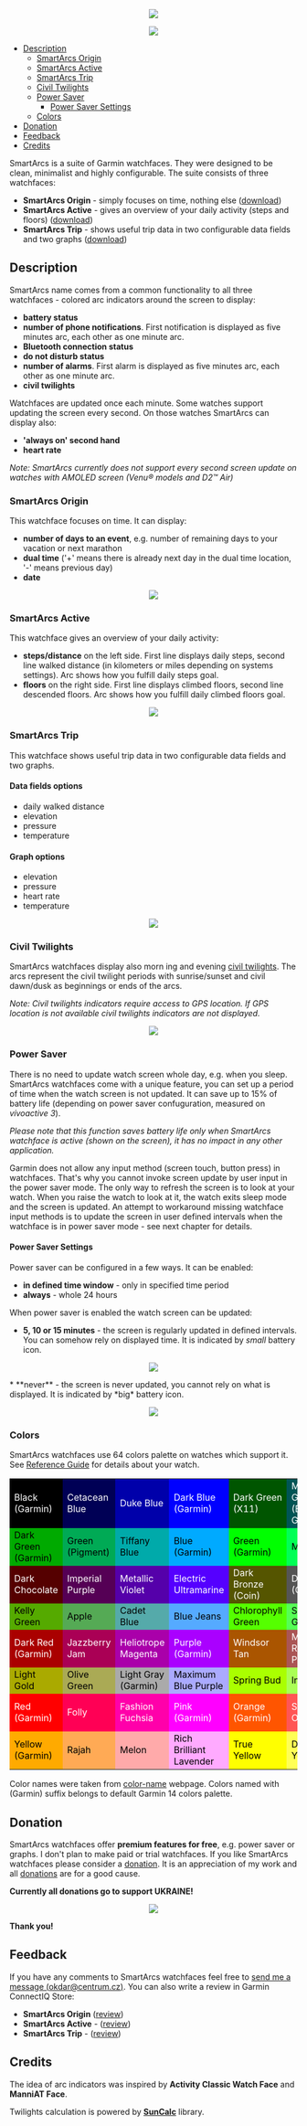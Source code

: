 <p align="center" width="100%">
    <img src="stand_with_ukraine.png">
</p>
<p align="center" width="100%">
    <img src="suite.png"> 
</p>

* [Description](#description)
  * [SmartArcs Origin](#smartarcs-origin)
  * [SmartArcs Active](#smartarcs-active)
  * [SmartArcs Trip](#smartarcs-trip)
  * [Civil Twilights](#civil-twilights)
  * [Power Saver](#power-saver)
    * [Power Saver Settings](#power-saver-settings)
  * [Colors](#colors)
* [Donation](#donation)
* [Feedback](#feedback)
* [Credits](#credits)

SmartArcs is a suite of Garmin watchfaces. They were designed to be clean, minimalist and highly configurable. The suite consists of three watchfaces:
* **SmartArcs Origin** - simply focuses on time, nothing else ([download](https://apps.garmin.com/en-US/apps/073e2cbc-f25e-44b9-ab59-4966fa5abbd6))
* **SmartArcs Active** - gives an overview of your daily activity (steps and floors) ([download](https://apps.garmin.com/en-US/apps/3f5e481a-5f9e-4764-b2d5-5e9b174e2a98))
* **SmartArcs Trip** - shows useful trip data in two configurable data fields and two graphs ([download](https://apps.garmin.com/en-US/apps/a1bfdf21-bde7-4d63-925f-a6a04cb84aff))

## Description
SmartArcs name comes from a common functionality to all three watchfaces - colored arc indicators around the screen to display:
* **battery status**
* **number of phone notifications**. First notification is displayed as five minutes arc, each other as one minute arc.
* **Bluetooth connection status**
* **do not disturb status**
* **number of alarms**. First alarm is displayed as five minutes arc, each other as one minute arc.
* **civil twilights**

Watchfaces are updated once each minute. Some watches support updating the screen every second. On those watches SmartArcs can display also:
* **'always on' second hand**
* **heart rate**

*Note: SmartArcs currently does not support every second screen update on watches with AMOLED screen (Venu® models and D2™ Air)*

### SmartArcs Origin
This watchface focuses on time. It can display:
* **number of days to an event**, e.g. number of remaining days to your vacation or next marathon
* **dual time** ('+' means there is already next day in the dual time location, '-' means previous day)
* **date**
<p align="center" width="100%">
    <img src="smartarcs_origin.png"> 
</p>

### SmartArcs Active
This watchface gives an overview of your daily activity:
* **steps/distance** on the left side. First line displays daily steps, second line walked distance (in kilometers or miles depending on systems settings). Arc shows how you fulfill daily steps goal.
* **floors** on the right side. First line displays climbed floors, second line descended floors. Arc shows how you fulfill daily climbed floors goal.
<p align="center" width="100%">
    <img src="smartarcs_active.png"> 
</p>

### SmartArcs Trip
This watchface shows useful trip data in two configurable data fields and two graphs.

#### Data fields options
* daily walked distance
* elevation
* pressure
* temperature

#### Graph options
* elevation
* pressure
* heart rate
* temperature
<p align="center" width="100%">
    <img src="smartarcs_trip.png"> 
</p>

### Civil Twilights
SmartArcs watchfaces display also morn
ing and evening [civil twilights](https://en.wikipedia.org/wiki/Twilight#Civil_twilight). The arcs represent the civil twilight periods with sunrise/sunset and civil dawn/dusk as beginnings or ends of the arcs.

*Note: Civil twilights indicators require access to GPS location. If GPS location is not available civil twilights indicators are not displayed.*

<p align="center" width="100%">
    <img src="sun.png"> 
</p>

### Power Saver
There is no need to update watch screen whole day, e.g. when you sleep. SmartArcs watchfaces come with a unique feature, you can set up a period of time when the watch screen is not updated. It can save up to 15% of battery life (depending on power saver confuguration, measured on *vívoactive 3*).

*Please note that this function saves battery life only when SmartArcs watchface is active (shown on the screen), it has no impact in any other application.*

Garmin does not allow any input method (screen touch, button press) in watchfaces. That's why you cannot invoke screen update by user input in the power saver mode. The only way to refresh the screen is to look at your watch. When you raise the watch to look at it, the watch exits sleep mode and the screen is updated. An attempt to workaround missing watchface input methods is to update the screen in user defined intervals when the watchface is in power saver mode - see next chapter for details.

#### Power Saver Settings
Power saver can be configured in a few ways. It can be enabled:
* **in defined time window** - only in specified time period
* **always** - whole 24 hours

When power saver is enabled the watch screen can be updated:
* **5, 10 or 15 minutes** - the screen is regularly updated in defined intervals. You can somehow rely on displayed time. It is indicated by *small* battery icon.
<p align="center" width="100%">
    <img src="power_saver_small.png"> 
</p>
* **never** - the screen is never updated, you cannot rely on what is displayed. It is indicated by *big* battery icon.
<p align="center" width="100%">
    <img src="power_saver_big.png"> 
</p>

### Colors
SmartArcs watchfaces use 64 colors palette on watches which support it. See [Reference Guide](https://developer.garmin.com/connect-iq/reference-guides/devices-reference) for details about your watch.

<table class="palette">
<tbody><tr>
 <td style="background-color: #000000; color:white">Black (Garmin)</td>
 <td style="background-color: #000055; color:white">Cetacean Blue</td>
 <td style="background-color: #0000aa; color:white">Duke Blue</td>
 <td style="background-color: #0000ff; color:white">Dark Blue (Garmin)</td>
 <td style="background-color: #005500; color:white">Dark Green (X11)</td>
 <td style="background-color: #005555; color:white">Midnight Green (Eagle Green)</td>
 <td style="background-color: #0055aa; color:white">Cobalt Blue</td>
 <td style="background-color: #0055ff; color:white">Blue (RYB)</td>
</tr><tr>
 <td style="background-color: #00aa00; color:black">Dark Green (Garmin)</td>
 <td style="background-color: #00aa55; color:black">Green (Pigment)</td>
 <td style="background-color: #00aaaa; color:black">Tiffany Blue</td>
 <td style="background-color: #00aaff; color:black">Blue (Garmin)</td>
 <td style="background-color: #00ff00; color:black">Green (Garmin)</td>
 <td style="background-color: #00ff55; color:black">Malachite</td>
 <td style="background-color: #00ffaa; color:black">Medium Spring Green</td>
 <td style="background-color: #00ffff; color:black">Aqua</td>
</tr><tr>
 <td style="background-color: #550000; color:white">Dark Chocolate</td>
 <td style="background-color: #550055; color:white">Imperial Purple</td>
 <td style="background-color: #5500aa; color:white">Metallic Violet</td>
 <td style="background-color: #5500ff; color:white">Electric Ultramarine</td>
 <td style="background-color: #555500; color:white">Dark Bronze (Coin)</td>
 <td style="background-color: #555555; color:white">Dark Gray (Garmin)</td>
 <td style="background-color: #5555aa; color:white">Liberty</td>
 <td style="background-color: #5555ff; color:white">Very Light Blue</td>
</tr><tr>
 <td style="background-color: #55aa00; color:black">Kelly Green</td>
 <td style="background-color: #55aa55; color:black">Apple</td>
 <td style="background-color: #55aaaa; color:black">Cadet Blue</td>
 <td style="background-color: #55aaff; color:black">Blue Jeans</td>
 <td style="background-color: #55ff00; color:black">Chlorophyll Green</td>
 <td style="background-color: #55ff55; color:black">Screamin' Green</td>
 <td style="background-color: #55ffaa; color:black">Medium Aquamarine</td>
 <td style="background-color: #55ffff; color:black">Electric Blue</td>
</tr><tr>
 <td style="background-color: #aa0000; color:white">Dark Red (Garmin)</td>
 <td style="background-color: #aa0055; color:white">Jazzberry Jam</td>
 <td style="background-color: #aa00aa; color:white">Heliotrope Magenta</td>
 <td style="background-color: #aa00ff; color:white">Purple (Garmin)</td>
 <td style="background-color: #aa5500; color:white">Windsor Tan</td>
 <td style="background-color: #aa5555; color:white">Middle Red Purple</td>
 <td style="background-color: #aa55aa; color:white">Purpureus</td>
 <td style="background-color: #aa55ff; color:white">Lavender Indigo</td>
</tr><tr>
 <td style="background-color: #aaaa00; color:black">Light Gold</td>
 <td style="background-color: #aaaa55; color:black">Olive Green</td>
 <td style="background-color: #aaaaaa; color:black">Light Gray (Garmin)</td>
 <td style="background-color: #aaaaff; color:black">Maximum Blue Purple</td>
 <td style="background-color: #aaff00; color:black">Spring Bud</td>
 <td style="background-color: #aaff55; color:black">Inchworm</td>
 <td style="background-color: #aaffaa; color:black">Menthol</td>
 <td style="background-color: #aaffff; color:black">Celeste</td>
</tr><tr>
 <td style="background-color: #ff0000; color:white">Red (Garmin)</td>
 <td style="background-color: #ff0055; color:white">Folly</td>
 <td style="background-color: #ff00aa; color:white">Fashion Fuchsia</td>
 <td style="background-color: #ff00ff; color:white">Pink (Garmin)</td>
 <td style="background-color: #ff5500; color:white">Orange (Garmin)</td>
 <td style="background-color: #ff5555; color:white">Sunset Orange</td>
 <td style="background-color: #ff55aa; color:white">Brilliant Rose</td>
 <td style="background-color: #ff55ff; color:white">Shocking Pink (Crayola)</td>
</tr><tr>
 <td style="background-color: #ffaa00; color:black">Yellow (Garmin)</td>
 <td style="background-color: #ffaa55; color:black">Rajah</td>
 <td style="background-color: #ffaaaa; color:black">Melon</td>
 <td style="background-color: #ffaaff; color:black">Rich Brilliant Lavender</td>
 <td style="background-color: #ffff00; color:black">True Yellow</td>
 <td style="background-color: #ffff55; color:black">Dodie Yellow</td>
 <td style="background-color: #ffffaa; color:black">Calamansi</td>
 <td style="background-color: #ffffff; color:black">White (Garmin)</td>
</tr>
</tbody></table>

Color names were taken from [color-name](https://www.color-name.com) webpage. Colors named  with (Garmin) suffix belongs to default Garmin 14 colors palette.

## Donation
SmartArcs watchfaces offer **premium features for free**, e.g. power saver or graphs. I don't plan to make paid or trial watchfaces. If you like SmartArcs watchfaces please consider a [donation](https://paypal.me/RadkoNajman). It is an appreciation of my work and all [donations](https://paypal.me/RadkoNajman) are for a good cause.

**Currently all donations go to support UKRAINE!**
<p align="center" width="100%">
    <img src="ukraine.png">
</p>

<!--I resend all [donations](https://paypal.me/RadkoNajman) to non-profit organizations, mainly:

<p align="center" width="100%">
    <a href="https://www.kiva.org/"><img src="/smartarcs/kiva_logo.png" alt="" /></a> <a href="https://sharethemeal.org/"><img src="/smartarcs/sharethemeal_logo.png" alt="" /></a> <a href="https://www.msf.org/"><img src="/smartarcs/msf_logo.png" alt="" /></a>
</p>
-->

**Thank you!**

## Feedback
If you have any comments to SmartArcs watchfaces feel free to [send me a message (okdar@centrum.cz)](mailto:okdar@centrum.cz). You can also write a review in Garmin ConnectIQ Store:
* **SmartArcs Origin** ([review](https://apps.garmin.com/en-US/apps/073e2cbc-f25e-44b9-ab59-4966fa5abbd6#reviews))
* **SmartArcs Active** - ([review](https://apps.garmin.com/en-US/apps/3f5e481a-5f9e-4764-b2d5-5e9b174e2a98#reviews))
* **SmartArcs Trip** - ([review](https://apps.garmin.com/en-US/apps/a1bfdf21-bde7-4d63-925f-a6a04cb84aff#reviews))


## Credits
The idea of arc indicators was inspired by **Activity Classic Watch Face** and **ManniAT Face**.

Twilights calculation is powered by **[SunCalc](https://github.com/haraldh/SunCalc)** library.
